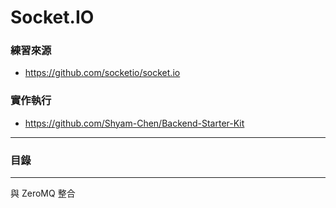 # Socket.IO

### 練習來源
* https://github.com/socketio/socket.io

### 實作執行
* https://github.com/Shyam-Chen/Backend-Starter-Kit

***

### 目錄

***

與 ZeroMQ 整合
